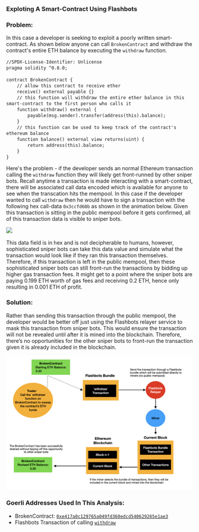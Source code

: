 ### Exploting A Smart-Contract Using Flashbots

### Problem: 

In this case a developer is seeking to exploit a poorly written smart-contract. As shown below anyone can call `BrokenContract` and withdraw the contract's entire ETH balance by executing the `withdraw` function. 


```solidity
//SPDX-License-Identifier: Unlicense
pragma solidity ^0.8.0;

contract BrokenContract {
    // allow this contract to receive ether
    receive() external payable {}
    // this function will withdraw the entire ether balance in this smart-contract to the first person who calls it
    function withdraw() external {
        payable(msg.sender).transfer(address(this).balance);
    }    
    // this function can be used to keep track of the contract's ethereum balance
    function balance() external view returns(uint) {
        return address(this).balance;
    }
}
```

Here's the problem - if the developer sends an normal Ethereum transaction calling the `withdraw` function they will likely get front-runned by other sniper bots. Recall anytime a transaction is made interacting with a smart-contract, there will be associated call data encoded which is available for anyone to see when the transcation hits the mempool. In this case if the developer wanted to call `withdraw` then he would have to sign a transaction with the following hex call-data `0x3ccfd60b` as shown in the animation below. Given this transaction is sitting in the public mempool before it gets confirmed, all of this transaction data is visible to sniper bots. 

![](pics/hex_data.gif)


This data field is in hex and is not decipherable to humans, however, sophisticated sniper bots can take this data value and simulate what the transaction would look like if they ran this transaction themselves. Therefore, if this transaction is left in the public mempool, then these sophisticated sniper bots can still front-run the transactions by bidding up higher gas transaction fees. It might get to a point where the sniper bots are paying 0.199 ETH worth of gas fees and receiving 0.2 ETH, hence only resulting in 0.001 ETH of profit. 

### Solution:

Rather than sending this transaction through the public mempool, the developer would be better off just using the Flashbots relayer service to mask this transaction from sniper bots. This would ensure the transaction will not be revealed until after it is mined into the blockchain. Therefore, there’s no opportunities for the other sniper bots to front-run the transaction given it is already included in the blockchain.

![](pics/exploit-flashbot.png)


### Goerli Addresses Used In This Analysis:
- BrokenContract: [`0xe417a0c129765a049fd360edcd540629265e1ae3`](https://goerli.etherscan.io/address/0xe417a0c129765a049fd360edcd540629265e1ae3#code)
- Flashbots Transaction of calling [`withdraw`](https://goerli.etherscan.io/tx/0x358caae59846ece7dd6d94ffa7c7e8e63f15e24a3aaa91450db34cc705896681)






